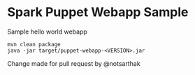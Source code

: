 Spark Puppet Webapp Sample
==========================

Sample hello world webapp

```
mvn clean package
java -jar target/puppet-webapp-<VERSION>.jar
```
Change made for pull request by @notsarthak




